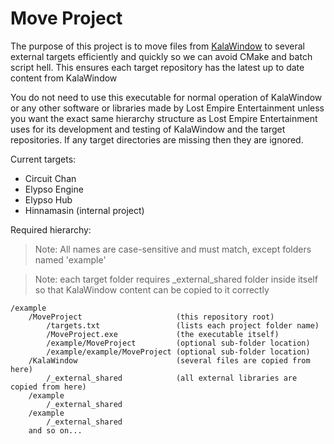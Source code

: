 # Move Project

The purpose of this project is to move files from [KalaWindow](https://github.com/kalakit/kalawindow) to several external targets efficiently and quickly so we can avoid CMake and batch script hell. This ensures each target repository has the latest up to date content from KalaWindow

You do not need to use this executable for normal operation of KalaWindow or any other software or libraries made by Lost Empire Entertainment unless you want the exact same hierarchy structure as Lost Empire Entertainment uses for its development and testing of KalaWindow and the target repositories. If any target directories are missing then they are ignored.

Current targets:

- Circuit Chan
- Elypso Engine
- Elypso Hub
- Hinnamasin (internal project)

Required hierarchy:

> Note: All names are case-sensitive and must match, except folders named 'example'

> Note: each target folder requires _external_shared folder inside itself so that KalaWindow content can be copied to it correctly

```
/example
	/MoveProject                     (this repository root)
		/targets.txt                 (lists each project folder name)
		/MoveProject.exe             (the executable itself)
		/example/MoveProject         (optional sub-folder location)
		/example/example/MoveProject (optional sub-folder location)
	/KalaWindow                      (several files are copied from here)
		/_external_shared            (all external libraries are copied from here)
	/example
		/_external_shared
	/example
		/_external_shared
	and so on...
```
